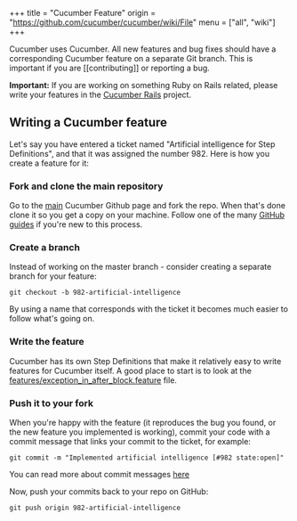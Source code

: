 +++
title = "Cucumber Feature"
origin = "https://github.com/cucumber/cucumber/wiki/File"
menu = ["all", "wiki"]
+++

Cucumber uses Cucumber. All new features and bug fixes should have a corresponding Cucumber feature on a separate Git branch. This is important if you are \[\[contributing\]\] or reporting a bug.

**Important:** If you are working on something Ruby on Rails related, please write your features in the [Cucumber Rails](http://github.com/cucumber/cucumber-rails) project.

Writing a Cucumber feature
--------------------------

Let's say you have entered a ticket named "Artificial intelligence for Step Definitions", and that it was assigned the number 982. Here is how you create a feature for it:

### Fork and clone the main repository

Go to the [main](http://github.com/cucumber/cucumber) Cucumber Github page and fork the repo. When that's done clone it so you get a copy on your machine. Follow one of the many [GitHub guides](http://github.com/guides) if you're new to this process.

### Create a branch

Instead of working on the master branch - consider creating a separate branch for your feature:

    git checkout -b 982-artificial-intelligence

By using a name that corresponds with the ticket it becomes much easier to follow what's going on.

### Write the feature

Cucumber has its own Step Definitions that make it relatively easy to write features for Cucumber itself. A good place to start is to look at the [features/exception\_in\_after\_block.feature](https://github.com/cucumber/cucumber/blob/master/features/docs/exception_in_after_hook.feature) file.

### Push it to your fork

When you're happy with the feature (it reproduces the bug you found, or the new feature you implemented is working), commit your code with a commit message that links your commit to the ticket, for example:

    git commit -m "Implemented artificial intelligence [#982 state:open]"

You can read more about commit messages [here](https://web.archive.org/web/20080415045655/http://hoth.entp.com/2008/4/11/github-and-lighthouse-sitting-in-a-tree)

Now, push your commits back to your repo on GitHub:

    git push origin 982-artificial-intelligence
